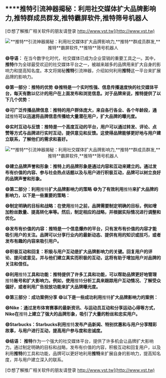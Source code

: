 ## ****推特**引流神器揭秘：利用社交媒体扩大品牌影响力,**推特**群成员群发,**推特**霸屏软件,**推特**筛号机器人**

[😍想了解推广相关软件的朋友请登录 http://www.vst.tw](http://www.vst.tw)

 <center><img src="https://vst.tw/MP4/tuiguang/png/5.png" alt="**推特**引流神器揭秘：利用社交媒体扩大品牌影响力,**推特**群成员群发,**推特**霸屏软件,**推特**筛号机器人"></center>

**😄导语：**
在当今数字化时代，社交媒体已成为企业营销的重要工具之一。其中，**推特**作为全球最受欢迎的社交媒体平台之一，被越来越多的品牌用来扩大自身的影响力和提高知名度。本文将揭秘**推特**引流神器，介绍如何利用**推特**这一平台来扩展品牌的影响力。

**😄第一部分：**推特**的优势**
**😄**推特**是一个实时性强、信息传播速度快的社交媒体平台，每天有数以亿计的用户在上面发布和浏览信息。对于品牌来说，**推特**提供了以下几个优势：**

**😄可广泛传播品牌信息：**推特**的用户群体庞大，来自各行各业、各个年龄段，通过**推特**可以迅速将品牌信息传播给大量潜在用户，扩大品牌的曝光度。**

**😄实时互动与反馈：**推特**是一个高度互动的平台，用户可以通过转发、评论、点赞等方式与品牌进行实时互动，提供意见和反馈。这使得品牌能够更好地与用户建立联系，了解他们的需求和喜好。**

 <center><img src="https://vst.tw/MP4/tuiguang/png/0.png" alt="**推特**引流神器揭秘：利用社交媒体扩大品牌影响力,**推特**群成员群发,**推特**霸屏软件,**推特**筛号机器人"></center>

**😄建立品牌声誉和形象：**推特**上的品牌形象是通过内容和互动来建立的。通过发布有价值的内容、参与社会热点话题以及与用户进行积极互动，品牌可以树立良好的品牌声誉和形象。**

**😄第二部分：利用**推特**扩大品牌影响力的策略**
**😄为了有效利用**推特**来扩大品牌的影响力，以下是一些重要的策略：**

**😄制定明确的目标和战略：在使用**推特**之前，品牌需要制定明确的目标，例如增加粉丝数量、提高转化率等。然后，制定相应的战略，并根据实际情况进行调整和优化。**

**😄发布有价值的内容：**推特**是一个信息爆炸的平台，只有发布有价值的内容才能吸引用户的关注。品牌可以分享行业内的最新动态、提供有用的知识或技巧，或者发布有趣的内容来吸引用户。**

**😄积极互动和回复：积极与用户互动是扩大品牌影响力的关键。回复用户的评论、提问或意见，并与他们建立真实而积极的互动，这将有助于增加用户对品牌的关注和信任。**

**😄利用**推特**工具和功能：**推特**提供了许多工具和功能，可以帮助品牌更好地管理**推特**账号和扩大影响力。例如，使用**推特**分析工具来跟踪用户互动情况、了解受众偏好，或者利用广告投放功能来扩大品牌曝光度。**

**😄第三部分：成功案例分享**
**😄以下是一些成功利用**推特**扩大品牌影响力的案例：**

**😄Nike：通过发布体育赛事的最新资讯、与运动员互动和分享运动心得等方式，Nike在**推特**上建立了强大的品牌形象，吸引了大量的粉丝和忠实用户。**

**😄Starbucks：Starbucks利用**推特**发布产品新闻、特别优惠和与用户分享精彩故事，与用户进行互动，提高用户参与度和忠诚度。**

**😄结语：**
**推特**作为一个强大的社交媒体平台，提供了许多机会让品牌扩大影响力。通过制定明确的目标和战略，发布有价值的内容，积极互动和回复用户，以及利用**推特**的工具和功能，品牌可以更好地利用**推特**来扩展自身的影响力，提高知名度，并与用户建立深入的联系。

[😍想了解推广相关软件的朋友请登录 http://www.vst.tw](http://www.vst.tw)



